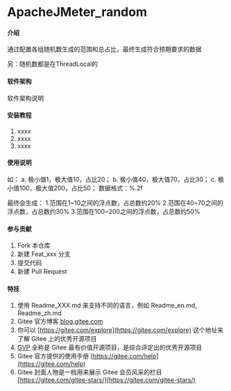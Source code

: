 # ApacheJMeter_random

#### 介绍
通过配置各组随机数生成的范围和总占比，最终生成符合预期要求的数据

另：随机数都是在ThreadLocal的

#### 软件架构
软件架构说明


#### 安装教程

1.  xxxx
2.  xxxx
3.  xxxx

#### 使用说明

如：
a. 极小值1，极大值10，占比20；
b. 极小值40，极大值70，占比30；
c. 极小值100，极大值200，占比50；
数据格式：%.2f

最终会生成：
1.范围在1~10之间的浮点数，占总数约20%
2.范围在40~70之间的浮点数，占总数约30%
3.范围在100~200之间的浮点数，占总数约50%

#### 参与贡献

1.  Fork 本仓库
2.  新建 Feat_xxx 分支
3.  提交代码
4.  新建 Pull Request


#### 特技

1.  使用 Readme\_XXX.md 来支持不同的语言，例如 Readme\_en.md, Readme\_zh.md
2.  Gitee 官方博客 [blog.gitee.com](https://blog.gitee.com)
3.  你可以 [https://gitee.com/explore](https://gitee.com/explore) 这个地址来了解 Gitee 上的优秀开源项目
4.  [GVP](https://gitee.com/gvp) 全称是 Gitee 最有价值开源项目，是综合评定出的优秀开源项目
5.  Gitee 官方提供的使用手册 [https://gitee.com/help](https://gitee.com/help)
6.  Gitee 封面人物是一档用来展示 Gitee 会员风采的栏目 [https://gitee.com/gitee-stars/](https://gitee.com/gitee-stars/)
